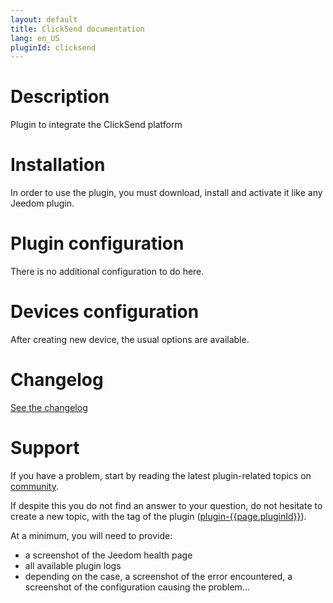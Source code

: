 ```yaml
---
layout: default
title: ClickSend documentation 
lang: en_US
pluginId: clicksend
---
```


# Description

Plugin to integrate the ClickSend platform

# Installation

In order to use the plugin, you must download, install and activate it like any Jeedom plugin.

# Plugin configuration

There is no additional configuration to do here.

# Devices configuration

After creating new device, the usual options are available.

# Changelog

[See the changelog](./changelog)

# Support

If you have a problem, start by reading the latest plugin-related topics on [community]({{site.forum}}/tag/plugin-{{page.pluginId}}).

If despite this you do not find an answer to your question, do not hesitate to create a new topic, with the tag of the plugin ([plugin-{{page.pluginId}}]({{site.forum}}/tag/plugin-{{page.pluginId}})).

At a minimum, you will need to provide:

- a screenshot of the Jeedom health page
- all available plugin logs
- depending on the case, a screenshot of the error encountered, a screenshot of the configuration causing the problem...
